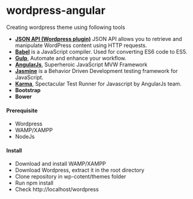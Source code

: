 # wordpress-angular

Creating wordpress theme using following tools
* **[JSON API (Wordpress plugin)](https://wordpress.org/plugins/json-api/)** JSON API allows you to retrieve and manipulate WordPress content using HTTP requests.
* **[Babel](https://babeljs.io/)** is a JavaScript compiler. Used for converting ES6 code to ES5.
* **[Gulp](http://gulpjs.com/)**, Automate and enhance your workflow.
* **[AngularJs](https://angularjs.org/)**, Superheroic JavaScript MVW Framework
* **[Jasmine](http://jasmine.github.io/)** is a Behavior Driven Development testing framework for JavaScript.
* **[Karma](http://karma-runner.github.io/0.13/index.html)**, Spectacular Test Runner for Javascript by AngularJs team.
* **Bootstrap**
* **Bower**

#### Prerequisite
* Wordpress
* WAMP/XAMPP
* NodeJs

#### Install
* Download and install WAMP/XAMPP
* Download Wordpress, extract it in the root directory
* Clone repository in wp-cotent/themes folder
* Run npm install
* Check http://localhost/wordpress
